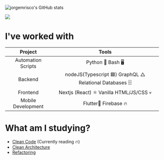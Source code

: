 ![jorgemrisco's GitHub stats](https://github-readme-stats.vercel.app/api?username=jorgemrisco&count_private=true&show_icons=true&bg_color=0D1117&title_color=FFFFFF&text_color=FFFFFF&icon_color=6E40C9&hide_border=true&include_all_commits=true)

<a href="https://www.linkedin.com/in/jorge-m-risco/"><img src="https://img.shields.io/badge/LinkedIn-0077B5?style=for-the-badge&logo=linkedin&logoColor=white"></a>

# I've worked with
|       Project      |                       Tools                             |
|:------------------:|:-------------------------------------------------:      |
| Automation Scripts | Python 🐍 Bash 🖥️                                       |
| Backend            | nodeJS(Typescript 🟦) GraphQL △ Relational Databases 🗄️|
| Frontend           | Nextjs (React) ⚛️ Vanilla HTML/JS/CSS 💀                        |
| Mobile Development | Flutter🔹 Firebase 🔥                                   |

# What am I studying?

- [Clean Code](https://www.amazon.com/Clean-Code-Handbook-Software-Craftsmanship/dp/0132350882/ref=sr_1_1?keywords=clean+code&qid=1637262404&qsid=146-5791880-2741047&sr=8-1&sres=0132350882%2C1800560214%2CB08X2T3DCZ%2C1789957648%2CB00666M59G%2CB09BKL3V69%2C0137081073%2C0134494164%2C1838982973%2C0135957052%2CB08NVL66RM%2C0137647840%2C1593279663%2C1098100662%2C0137464401%2CB08CMF2CQF&srpt=ABIS_BOOK) (Currently reading 🔥)
- [Clean Architecture](https://www.amazon.com/-/pt/dp/0134494164/ref=sr_1_1?__mk_pt_BR=%C3%85M%C3%85%C5%BD%C3%95%C3%91&keywords=clean+architecture&qid=1637262435&qsid=146-5791880-2741047&sr=8-1&sres=0134494164%2C1839211962%2CB084P489DH%2C0132350882%2CB08X8H15BW%2CB08X7FWCZM%2CB0833FBNHV%2C0137081073%2CB09FG94392%2C1449373321%2CB08CMF2CQF%2C1617296201%2C1492052205%2C1492082791%2C0201633612%2C1492086894&srpt=ABIS_BOOK)
- [Refactoring](https://www.amazon.com/-/pt/dp/0134757599/ref=sr_1_1?keywords=Refactoring&qid=1637262459&qsid=146-5791880-2741047&sr=8-1&sres=0134757599%2C1492075531%2C0201485672%2C0321984137%2C0321213351%2C0128013974%2C0321774515%2C061569022X%2CB06XK1V629%2C0132350882%2C1617296201%2C1492082791%2C161729831X%2C0471197130%2C1492047848%2C1449373321&srpt=ABIS_BOOK)
